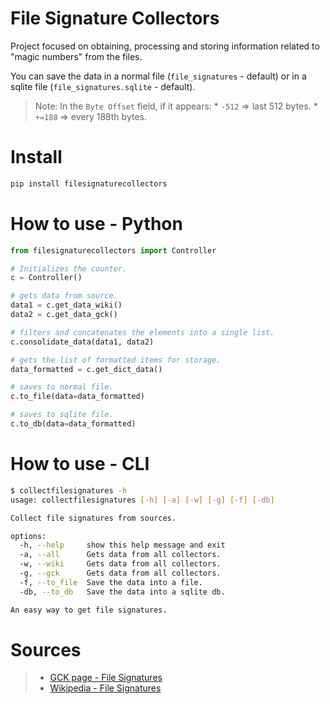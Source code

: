 # File Signature Collectors

Project focused on obtaining, processing and storing information related to "magic numbers" from the files.


You can save the data in a normal file (`file_signatures` - default) or in a sqlite file (`file_signatures.sqlite` - default).

>
> Note:
> In the `Byte Offset` field, if it appears:
>     * `-512` => last 512 bytes.
>     * `+=188` => every 188th bytes.
> 

# Install

```bash
pip install filesignaturecollectors
```

# How to use - Python

```python
from filesignaturecollectors import Controller

# Initializes the counter.
c = Controller()

# gets data from source.
data1 = c.get_data_wiki()
data2 = c.get_data_gck()

# filters and concatenates the elements into a single list.
c.consolidate_data(data1, data2)

# gets the list of formatted items for storage.
data_formatted = c.get_dict_data()

# saves to normal file.
c.to_file(data=data_formatted)

# saves to sqlite file.
c.to_db(data=data_formatted)
```

# How to use - CLI

```bash
$ collectfilesignatures -h
usage: collectfilesignatures [-h] [-a] [-w] [-g] [-f] [-db]

Collect file signatures from sources.

options:
  -h, --help     show this help message and exit
  -a, --all      Gets data from all collectors.
  -w, --wiki     Gets data from all collectors.
  -g, --gck      Gets data from all collectors.
  -f, --to_file  Save the data into a file.
  -db, --to_db   Save the data into a sqlite db.

An easy way to get file signatures.
```


# Sources

> * [GCK page - File Signatures](https://www.garykessler.net/library/file_sigs.html)
> * [Wikipedia - File Signatures](https://en.wikipedia.org/wiki/List_of_file_signatures)

